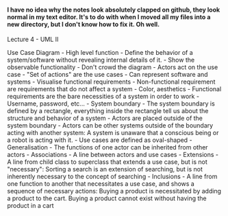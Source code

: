 #### I have no idea why the notes look absolutely clapped on github, they look normal in my text editor. It's to do with when I moved all my files into a new directory, but I don't know how to fix it. Oh well. 

Lecture 4 - UML II

Use Case Diagram
    - High level function
        - Define the behavior of a system/software without revealing internal details of it.
    - Show the observable functionality
        - Don't crowd the diagram
    - Actors act on the use case
        - "Set of actions" are the use cases
    - Can represent software and systems
    - Visualise functional requirements
        - Non-functional requirement are requirements that do not affect a system
            - Color, aesthetics
        - Functional requirements are the bare necessities of a system in order to work
            - Username, password, etc...
    - System boundary
        - The system boundary is defined by a rectangle, everything inside the rectangle tell us about the structure and behavior of a system
        - Actors are placed outside of the system boundary
            - Actors can be other systems outside of the boundary acting with another system: A system is unaware that a conscious being or a robot is acting with it.
        - Use cases are defined as oval-shaped
    - Generalisation
        - The functions of one actor can be inherited from other actors
    - Associations
        - A line between actors and use cases
    - Extensions
        - A line from child class to superclass that extends a use case, but is not "necessary": Sorting a search is an extension of searching, but is not inherently necessary to the concept of searching
    - Inclusions
        - A line from one function to another that necessitates a use case, and shows a sequence of necessary actions: Buying a product is necessitated by adding a product to the cart. Buying a product cannot exist without having the product in a cart

